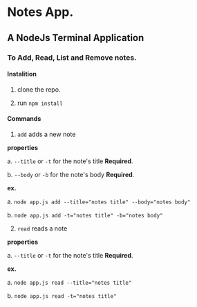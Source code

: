 # Notes App. #

## A NodeJs Terminal Application ##
### To Add, Read, List and Remove notes. ###

#### Instalition ####

1. clone the repo.

2. run `npm install`

#### Commands ####

1. `add` adds a new note

**properties**

a. `--title` or `-t`  for the note's title **Required**.

b. `--body` or `-b` for the note's body **Required**.

**ex.**

a. `node app.js add --title="notes title" --body="notes body"`

b. `node app.js add -t="notes title" -b="notes body"`



2. `read` reads a note

**properties**

a. `--title` or `-t`  for the note's title **Required**.

**ex.**

a. `node app.js read --title="notes title"`

b. `node app.js read -t="notes title" `